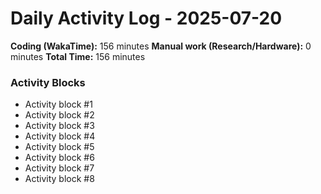 # Daily Activity Log - 2025-07-20

**Coding (WakaTime):** 156 minutes
**Manual work (Research/Hardware):** 0 minutes
**Total Time:** 156 minutes

### Activity Blocks
- Activity block #1
- Activity block #2
- Activity block #3
- Activity block #4
- Activity block #5
- Activity block #6
- Activity block #7
- Activity block #8
